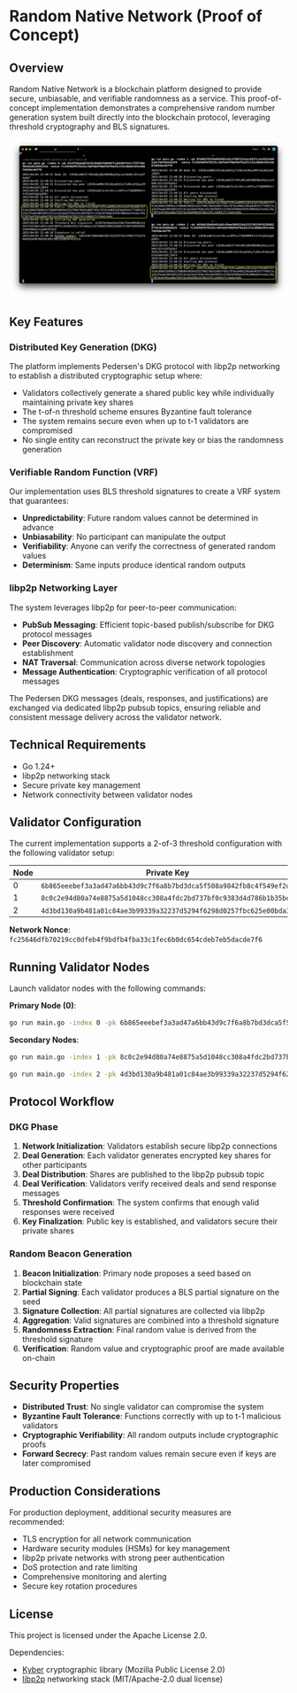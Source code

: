 # Random Native Network (Proof of Concept)

## Overview

Random Native Network is a blockchain platform designed to provide secure, unbiasable, and verifiable randomness as a service. This proof-of-concept implementation demonstrates a comprehensive random number generation system built directly into the blockchain protocol, leveraging threshold cryptography and BLS signatures.

![Random Network Demo](assets/screen.png)

## Key Features

### Distributed Key Generation (DKG)

The platform implements Pedersen's DKG protocol with libp2p networking to establish a distributed cryptographic setup where:

- Validators collectively generate a shared public key while individually maintaining private key shares
- The t-of-n threshold scheme ensures Byzantine fault tolerance
- The system remains secure even when up to t-1 validators are compromised
- No single entity can reconstruct the private key or bias the randomness generation

### Verifiable Random Function (VRF)

Our implementation uses BLS threshold signatures to create a VRF system that guarantees:

- **Unpredictability**: Future random values cannot be determined in advance
- **Unbiasability**: No participant can manipulate the output
- **Verifiability**: Anyone can verify the correctness of generated random values
- **Determinism**: Same inputs produce identical random outputs

### libp2p Networking Layer

The system leverages libp2p for peer-to-peer communication:

- **PubSub Messaging**: Efficient topic-based publish/subscribe for DKG protocol messages
- **Peer Discovery**: Automatic validator node discovery and connection establishment
- **NAT Traversal**: Communication across diverse network topologies
- **Message Authentication**: Cryptographic verification of all protocol messages

The Pedersen DKG messages (deals, responses, and justifications) are exchanged via dedicated libp2p pubsub topics, ensuring reliable and consistent message delivery across the validator network.

## Technical Requirements

- Go 1.24+
- libp2p networking stack
- Secure private key management
- Network connectivity between validator nodes

## Validator Configuration

The current implementation supports a 2-of-3 threshold configuration with the following validator setup:

| Node | Private Key |
|------|-------------|
| 0    | `6b865eeebef3a3ad47a6bb43d9c7f6a8b7bd3dca5f508a9842fb8c4f549ef2d1` |
| 1    | `8c0c2e94d80a74e8875a5d1048cc308a4fdc2bd737bf0c9383d4d786b1b35be3` |
| 2    | `4d3bd130a9b481a01c84ae3b99339a32237d5294f6298d0257fbc625e00bda33` |

**Network Nonce**: `fc25646dfb70219cc0dfeb4f9bdfb4fba33c1fec6b0dc654cdeb7eb5dacde7f6`

## Running Validator Nodes

Launch validator nodes with the following commands:

**Primary Node (0)**:
```bash
go run main.go -index 0 -pk 6b865eeebef3a3ad47a6bb43d9c7f6a8b7bd3dca5f508a9842fb8c4f549ef2d1 -nonce fc25646dfb70219cc0dfeb4f9bdfb4fba33c1fec6b0dc654cdeb7eb5dacde7f6
```

**Secondary Nodes**:
```bash
go run main.go -index 1 -pk 8c0c2e94d80a74e8875a5d1048cc308a4fdc2bd737bf0c9383d4d786b1b35be3 -nonce fc25646dfb70219cc0dfeb4f9bdfb4fba33c1fec6b0dc654cdeb7eb5dacde7f6
```

```bash
go run main.go -index 2 -pk 4d3bd130a9b481a01c84ae3b99339a32237d5294f6298d0257fbc625e00bda33 -nonce fc25646dfb70219cc0dfeb4f9bdfb4fba33c1fec6b0dc654cdeb7eb5dacde7f6
```

## Protocol Workflow

### DKG Phase

1. **Network Initialization**: Validators establish secure libp2p connections
2. **Deal Generation**: Each validator generates encrypted key shares for other participants
3. **Deal Distribution**: Shares are published to the libp2p pubsub topic
4. **Deal Verification**: Validators verify received deals and send response messages
5. **Threshold Confirmation**: The system confirms that enough valid responses were received
6. **Key Finalization**: Public key is established, and validators secure their private shares

### Random Beacon Generation

1. **Beacon Initialization**: Primary node proposes a seed based on blockchain state
2. **Partial Signing**: Each validator produces a BLS partial signature on the seed
3. **Signature Collection**: All partial signatures are collected via libp2p
4. **Aggregation**: Valid signatures are combined into a threshold signature
5. **Randomness Extraction**: Final random value is derived from the threshold signature
6. **Verification**: Random value and cryptographic proof are made available on-chain

## Security Properties

- **Distributed Trust**: No single validator can compromise the system
- **Byzantine Fault Tolerance**: Functions correctly with up to t-1 malicious validators
- **Cryptographic Verifiability**: All random outputs include cryptographic proofs
- **Forward Secrecy**: Past random values remain secure even if keys are later compromised

## Production Considerations

For production deployment, additional security measures are recommended:

- TLS encryption for all network communication
- Hardware security modules (HSMs) for key management
- libp2p private networks with strong peer authentication
- DoS protection and rate limiting
- Comprehensive monitoring and alerting
- Secure key rotation procedures

## License

This project is licensed under the Apache License 2.0.

Dependencies:
- [Kyber](https://github.com/dedis/kyber) cryptographic library (Mozilla Public License 2.0)
- [libp2p](https://github.com/libp2p/go-libp2p) networking stack (MIT/Apache-2.0 dual license)
